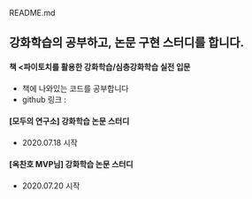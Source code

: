 README.md

## 강화학습의 공부하고, 논문 구현 스터디를 합니다.

#### 책 <파이토치를 활용한 강화학습/심층강화학습 실전 입문
- 책에 나와있는 코드를 공부합니다
- github 링크 : 

#### [모두의 연구소] 강화학습 논문 스터디
- 2020.07.18 시작

#### [옥찬호 MVP님] 강화학습 논문 스터디
- 2020.07.20 시작
